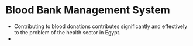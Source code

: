 # Blood Bank Management System
- Contributing to blood donations contributes significantly and effectively to the problem of the health sector in Egypt.
- 
